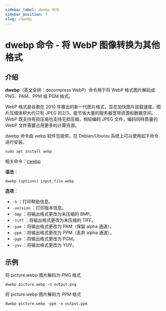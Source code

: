 ```yaml
---
sidebar_label: dwebp 命令
sidebar_position: 7
slug: /dwebp
---
```


# dwebp 命令 - 将 WebP 图像转换为其他格式



## 介绍

**dwebp**（英文全拼：decompress WebP）命令用于将 WebP 格式图片解码成 PNG、PAM、PPM 或 PGM 格式。

WebP 格式是谷歌在 2010 年推出的新一代图片格式，旨在加快图片加载速度。图片压缩体积大约只有 JPEG 的2/3，能节省大量的服务器宽带资源和数据空间。WebP 既支持有损压缩也支持无损压缩，相较编码 JPEG 文件，编码同样质量的 WebP 文件需要占用更多的计算资源。

dwebp 命令由 webp 软件包提供，在 Debian/Ubuntu 系统上可以使用如下命令进行安装。

```shell
sudo apt install webp
```

相关命令：[cwebp](/linux-command/cwebp)

**语法**：

```shell
dwebp [options] input_file.webp
```

**选项**：

- `-h` ：打印帮助信息。
- `-version` ：打印版本信息。
- `-bmp` ：将输出格式更改为未压缩的 BMP。
- `-tiff` ：将输出格式更改为未压缩的 TIFF。
- `-pam` ：将输出格式更改为 PAM（保留 alpha 通道）。
- `-ppm` ：将输出格式更改为 PPM（丢弃 alpha 通道）。
- `-pgm` ：将输出格式更改为 PGM。
- `-yuv` ：将输出格式更改为 YUV。



## 示例

将 picture.webp 图片解码为 PNG 格式

```shell
dwebp picture.webp -o output.png
```

将 picture.webp 图片解码为 PPM 格式

```shell
dwebp picture.webp -ppm -o output.ppm
```





